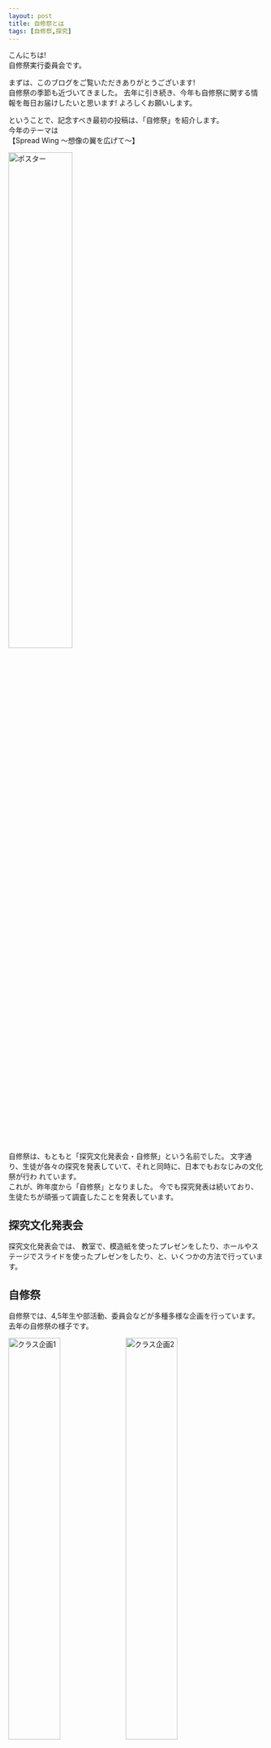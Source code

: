 ```yaml
---
layout: post
title: 自修祭とは
tags: [自修祭,探究]
---
```



こんにちは!<br>
自修祭実行委員会です。

まずは、このブログをご覧いただきありがとうございます!<br>
自修祭の季節も近づいてきました。 去年に引き続き、今年も自修祭に関する情報を毎日お届けしたいと思います! よろしくお願いします。

ということで、記念すべき最初の投稿は、「自修祭」を紹介します。<br>
今年のテーマは<br>
【Spread Wing ～想像の翼を広げて～】

<img src="https://jsfes.github.io/img/1003/poster.jpg" alt="ポスター" width="50%" style="display: inline;">


自修祭は、もともと「探究文化発表会・自修祭」という名前でした。 文字通り、生徒が各々の探究を発表していて、それと同時に、日本でもおなじみの文化祭が行わ れています。<br>
これが、昨年度から「自修祭」となりました。 今でも探究発表は続いており、生徒たちが頑張って調査したことを発表しています。

## 探究文化発表会

探究文化発表会では、 教室で、模造紙を使ったプレゼンをしたり、ホールやステージでスライドを使ったプレゼンをしたり、と、いくつかの方法で行っています。

## 自修祭

自修祭では、4,5年生や部活動、委員会などが多種多様な企画を行っています。<br>
去年の自修祭の様子です。

<img src="https://jsfes.github.io/img/1003/class1.JPG" alt="クラス企画1" width="45%" style="display: inline;">
<img src="https://jsfes.github.io/img/1003/class2.JPG" alt="クラス企画2" width="45%" style="display: inline;">


<img src="https://jsfes.github.io/img/1003/exec.JPG" alt="実行委員会企画" width="45%" style="display: inline;">
<img src="https://jsfes.github.io/img/1003/com.JPG" alt="委員会企画" width="45%" style="display: inline;">

委員会では、生徒が事前に手相を学び、占ってくれるユニークな企画も!<br>
また、Jホールではダンス部やESS部、器楽部、または有志のステージ発表もあります。

<img src="https://jsfes.github.io/img/1003/stage.JPG" alt="ステージ" width="50%" style="display: inline;">


探究文化発表会、自修祭、どちらも、毎年全く違うものがそろうので、とても楽しみです!<br>
今回はここまでです。<br>
また次回もご覧ください。<br>

では ﾉｼ

